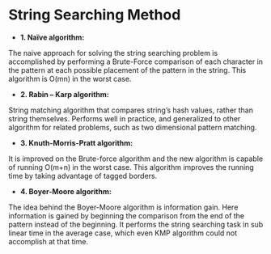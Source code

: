 




# String Searching Method 


- **1. Naïve algorithm:**

The naive approach for solving the string searching problem is accomplished by performing a Brute-Force comparison of each character in the pattern at each possible placement of the pattern in the string. This algorithm is O(mn) in the worst case.

- **2. Rabin – Karp algorithm:**

String matching algorithm that compares string’s hash values, rather than string themselves. Performs well in practice, and generalized to other algorithm for related problems, such as two dimensional pattern matching.

- **3. Knuth-Morris-Pratt algorithm:**

It is improved on the Brute-force algorithm and the new algorithm is capable of running O(m+n) in the worst case. This algorithm improves the running time by taking advantage of tagged borders.

- **4. Boyer-Moore algorithm:**

The idea behind the Boyer-Moore algorithm is information gain. Here information is gained by beginning the comparison from the end of the pattern instead of the beginning.
It performs the string searching task in sub linear time in the average case, which even KMP algorithm could not accomplish at that time.
